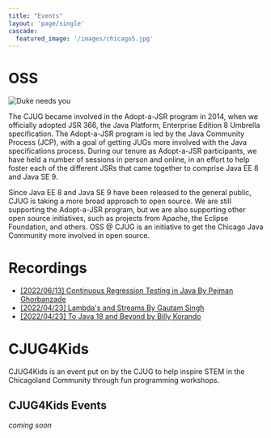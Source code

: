 ```yaml
---
title: "Events"
layout: 'page/single'
cascade:
  featured_image: '/images/chicago5.jpg'
---
```


# OSS
![Duke needs you](/images/duke_needs_you.jpeg)

The CJUG became involved in the Adopt-a-JSR program in 2014, when we officially adopted JSR 366, the Java Platform, Enterprise Edition 8 Umbrella specification. The Adopt-a-JSR program is led by the Java Community Process (JCP), with a goal of getting JUGs more involved with the Java specifications process. During our tenure as Adopt-a-JSR participants, we have held a number of sessions in person and online, in an effort to help foster each of the different JSRs that came together to comprise Java EE 8 and Java SE 9.

Since Java EE 8 and Java SE 9 have been released to the general public, CJUG is taking a more broad approach to open source. We are still supporting the Adopt-a-JSR program, but we are also supporting other open source initiatives, such as projects from Apache, the Eclipse Foundation, and others. OSS @ CJUG is an initiative to get the Chicago Java Community more involved in open source.

# Recordings
- [[2022/06/13] Continuous Regression Testing in Java By Pejman Ghorbanzade](https://www.youtube.com/watch?v=Qjnc1D2DzTc)
- [[2022/04/23] Lambda's and Streams By Gautam Singh](https://www.youtube.com/watch?v=OS7uH1CDfSk)
- [[2022/04/23] To Java 18 and Beyond by Billy Korando](https://www.youtube.com/watch?v=cmQfZA6PUrE)


# CJUG4Kids

CJUG4Kids is an event put on by the CJUG to help inspire STEM in the Chicagoland Community through fun programming workshops.

## CJUG4Kids Events
_coming soon_